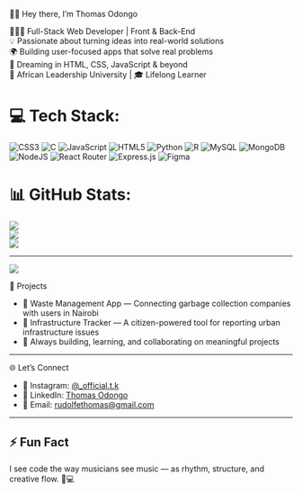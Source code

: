 👋🏽 Hey there, I’m Thomas Odongo

👨🏽‍💻 Full-Stack Web Developer | Front & Back-End  
💡 Passionate about turning ideas into real-world solutions  
🌍 Building user-focused apps that solve real problems  
🚀 Dreaming in HTML, CSS, JavaScript & beyond  
📍 African Leadership University | 🎓 Lifelong Learner  


# 💻 Tech Stack:
![CSS3](https://img.shields.io/badge/css3-%231572B6.svg?style=flat-square&logo=css3&logoColor=white) ![C](https://img.shields.io/badge/c-%2300599C.svg?style=flat-square&logo=c&logoColor=white) ![JavaScript](https://img.shields.io/badge/javascript-%23323330.svg?style=flat-square&logo=javascript&logoColor=%23F7DF1E) ![HTML5](https://img.shields.io/badge/html5-%23E34F26.svg?style=flat-square&logo=html5&logoColor=white) ![Python](https://img.shields.io/badge/python-3670A0?style=flat-square&logo=python&logoColor=ffdd54) ![R](https://img.shields.io/badge/r-%23276DC3.svg?style=flat-square&logo=r&logoColor=white) ![MySQL](https://img.shields.io/badge/mysql-4479A1.svg?style=flat-square&logo=mysql&logoColor=white) ![MongoDB](https://img.shields.io/badge/MongoDB-%234ea94b.svg?style=flat-square&logo=mongodb&logoColor=white) ![NodeJS](https://img.shields.io/badge/node.js-6DA55F?style=flat-square&logo=node.js&logoColor=white) ![React Router](https://img.shields.io/badge/React_Router-CA4245?style=flat-square&logo=react-router&logoColor=white) ![Express.js](https://img.shields.io/badge/express.js-%23404d59.svg?style=flat-square&logo=express&logoColor=%2361DAFB) ![Figma](https://img.shields.io/badge/figma-%23F24E1E.svg?style=flat-square&logo=figma&logoColor=white)
# 📊 GitHub Stats:
![](https://github-readme-stats.vercel.app/api?username=TKcodesworld&theme=merko&hide_border=false&include_all_commits=false&count_private=false)<br/>
![](https://nirzak-streak-stats.vercel.app/?user=TKcodesworld&theme=merko&hide_border=false)<br/>
![](https://github-readme-stats.vercel.app/api/top-langs/?username=TKcodesworld&theme=merko&hide_border=false&include_all_commits=false&count_private=false&layout=compact)

---
[![](https://visitcount.itsvg.in/api?id=TKcodesworld&icon=0&color=11)](https://visitcount.itsvg.in)

<!-- Proudly created with GPRM ( https://gprm.itsvg.in ) -->
 🔭 Projects

- 🚮 Waste Management App — Connecting garbage collection companies with users in Nairobi  
- 📍 Infrastructure Tracker — A citizen-powered tool for reporting urban infrastructure issues  
- 🌱 Always building, learning, and collaborating on meaningful projects  

---

🌐 Let’s Connect

- 📸 Instagram: [@_official.t.k](https://instagram.com/_official.t.k)  
- 💼 LinkedIn: [Thomas Odongo](https://www.linkedin.com/feed/) 
- 📨 Email: [rudolfethomas@gmail.com](mailto:rudolfethomas@gmail.com)

---

## ⚡ Fun Fact

I see code the way musicians see music — as rhythm, structure, and creative flow. 🎸💻  
